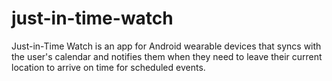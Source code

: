 # just-in-time-watch
Just-in-Time Watch is an app for Android wearable devices that syncs with the user's calendar and notifies them when they need to leave their current location to arrive on time for scheduled events.
